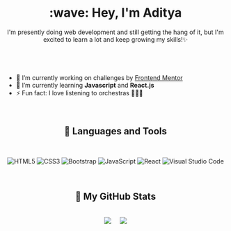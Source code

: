 <h1 align="center"> :wave: Hey, I'm Aditya </h1>

<p align="center">I'm presently doing web development and still getting the hang of it, but I'm excited to learn a lot and keep growing my skills!✨
</p>

#

<br>

- 🔭 I’m currently working on challenges by [Frontend Mentor](https://www.frontendmentor.io)
- 🌱 I’m currently learning **Javascript** and **React.js**
- ⚡ Fun fact: I love listening to orchestras :violin::musical_note::musical_score:

<br>

<!------------------------------------------------------------------------------------------------------------------------>


<h2 align="center"> 🧰 Languages and Tools </h2>

<br>

<div align="center">

![HTML5](https://img.shields.io/badge/html5-%23E34F26.svg?style=for-the-badge&logo=html5&logoColor=white)
![CSS3](https://img.shields.io/badge/css3-%231572B6.svg?style=for-the-badge&logo=css3&logoColor=white)
![Bootstrap](https://img.shields.io/badge/bootstrap-%23563D7C.svg?style=for-the-badge&logo=bootstrap&logoColor=white)
![JavaScript](https://img.shields.io/badge/javascript-%23323330.svg?style=for-the-badge&logo=javascript&logoColor=%23F7DF1E)
![React](https://img.shields.io/badge/react-%2320232a.svg?style=for-the-badge&logo=react&logoColor=%2361DAFB)
![Visual Studio Code](https://img.shields.io/badge/Visual%20Studio%20Code-0078d7.svg?style=for-the-badge&logo=visual-studio-code&logoColor=white)

</div>

<br>

<!------------------------------------------------------------------------------------------------------------------------------>

<h2 align="center">👾 My GitHub Stats</h2>

<br>

<div align="center">

<img class="img" src="https://github-readme-stats.vercel.app/api?username=adityaphasu&show_icons=true&theme=dracula" />
&nbsp;
&nbsp;
<img class="img" src="https://github-readme-streak-stats.herokuapp.com?user=adityaphasu&theme=dracula" />
  
</div>
